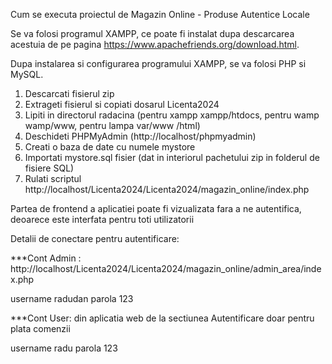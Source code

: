 
Cum se executa proiectul de Magazin Online - Produse Autentice Locale

Se va folosi programul XAMPP, ce poate fi instalat dupa descarcarea acestuia de pe pagina https://www.apachefriends.org/download.html.

Dupa instalarea si configurarea programului XAMPP, se va folosi PHP si MySQL.

1. Descarcati fisierul zip
2. Extrageti fisierul si copiati dosarul Licenta2024
3. Lipiti in directorul radacina (pentru xampp xampp/htdocs, pentru wamp wamp/www, pentru lampa var/www /html)
4. Deschideti PHPMyAdmin (http://localhost/phpmyadmin)
5. Creati o baza de date cu numele mystore
6. Importati mystore.sql fisier (dat in interiorul pachetului zip in folderul de fisiere SQL)
7. Rulati scriptul http://localhost/Licenta2024/Licenta2024/magazin_online/index.php

Partea de frontend a aplicatiei poate fi vizualizata fara a ne autentifica, deoarece este interfata pentru toti utilizatorii 
   
Detalii de conectare pentru autentificare:

***Cont Admin : http://localhost/Licenta2024/Licenta2024/magazin_online/admin_area/index.php

username    radudan
parola 	    123

***Cont User: din aplicatia web de la sectiunea Autentificare doar pentru plata comenzii

 username    radu
 parola      123
 
